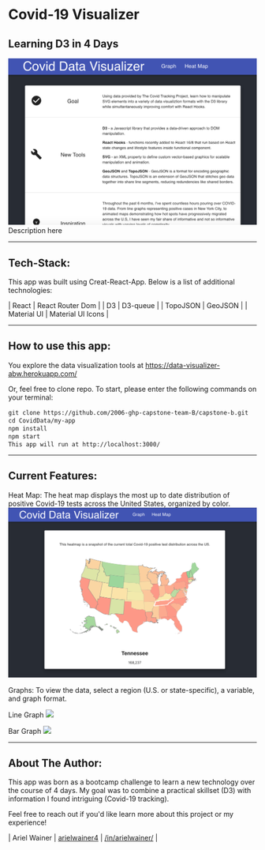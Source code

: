 # Covid-19 Visualizer

## Learning D3 in 4 Days

<img src="/assets/homepage.png">
Description here

---

## Tech-Stack:

This app was built using Creat-React-App. Below is a list of additional technologies:

| React | React Router Dom |
| D3 | D3-queue |
| TopoJSON | GeoJSON |
| Material UI | Material UI Icons |


---

## How to use this app:

You explore the data visualization tools at https://data-visualizer-abw.herokuapp.com/

Or, feel free to clone repo. To start, please enter the following commands on your terminal:

```shell
git clone https://github.com/2006-ghp-capstone-team-B/capstone-b.git
cd CovidData/my-app
npm install
npm start
This app will run at http://localhost:3000/
```

---

## Current Features:

Heat Map:
The heat map displays the most up to date distribution of positive Covid-19 tests across the United States, organized by color.
<img src="/assets/heatmap.png">

Graphs:
To view the data, select a region (U.S. or state-specific), a variable, and graph format.

Line Graph
<img src="/screenshots/line.png">

Bar Graph
<img src="/screenshots/bar.png">

---

## About The Author:
This app was born as a bootcamp challenge to learn a new technology over the course of 4 days. My goal was to combine a practical skillset (D3) with information I found intriguing (Covid-19 tracking).

Feel free to reach out if you'd like learn more about this project or my experience!

| Ariel Wainer | [arielwainer4](https://github.com/arielwainer4) | [/in/arielwainer/](https://www.linkedin.com/in/arielwainer/) |

